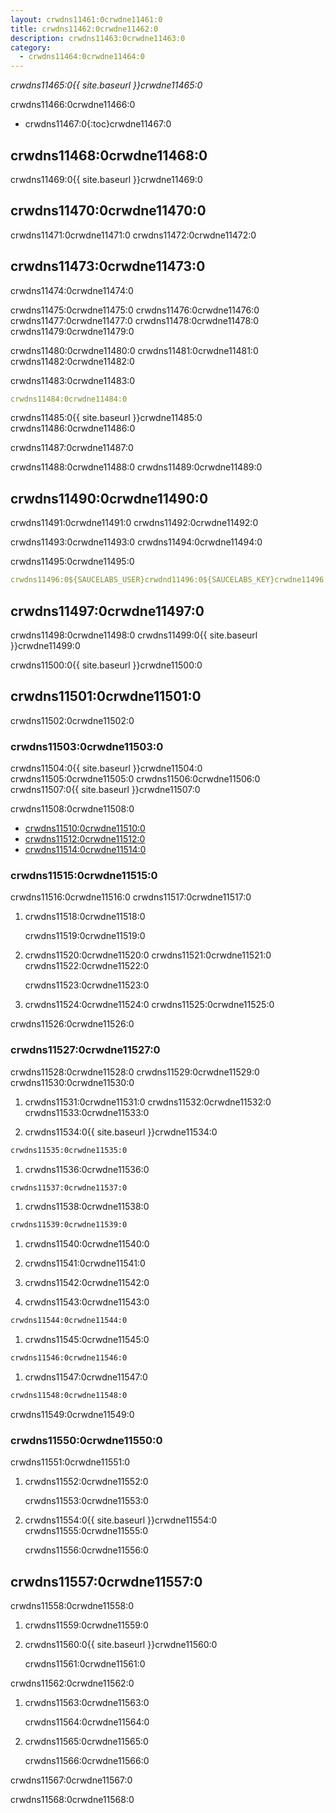 ```yaml
---
layout: crwdns11461:0crwdne11461:0
title: crwdns11462:0crwdne11462:0
description: crwdns11463:0crwdne11463:0
category:
  - crwdns11464:0crwdne11464:0
---
```

*crwdns11465:0{{ site.baseurl }}crwdne11465:0*

crwdns11466:0crwdne11466:0

* crwdns11467:0{:toc}crwdne11467:0

## crwdns11468:0crwdne11468:0

crwdns11469:0{{ site.baseurl }}crwdne11469:0

## crwdns11470:0crwdne11470:0

crwdns11471:0crwdne11471:0 crwdns11472:0crwdne11472:0

## crwdns11473:0crwdne11473:0

crwdns11474:0crwdne11474:0

crwdns11475:0crwdne11475:0 crwdns11476:0crwdne11476:0 crwdns11477:0crwdne11477:0 crwdns11478:0crwdne11478:0 crwdns11479:0crwdne11479:0

crwdns11480:0crwdne11480:0 crwdns11481:0crwdne11481:0 crwdns11482:0crwdne11482:0

crwdns11483:0crwdne11483:0

```yml
crwdns11484:0crwdne11484:0
```

crwdns11485:0{{ site.baseurl }}crwdne11485:0 crwdns11486:0crwdne11486:0

crwdns11487:0crwdne11487:0

crwdns11488:0crwdne11488:0 crwdns11489:0crwdne11489:0

## crwdns11490:0crwdne11490:0

crwdns11491:0crwdne11491:0 crwdns11492:0crwdne11492:0

crwdns11493:0crwdne11493:0 crwdns11494:0crwdne11494:0

crwdns11495:0crwdne11495:0

```yaml
crwdns11496:0${SAUCELABS_USER}crwdnd11496:0${SAUCELABS_KEY}crwdne11496:0  
```

## crwdns11497:0crwdne11497:0

crwdns11498:0crwdne11498:0 crwdns11499:0{{ site.baseurl }}crwdne11499:0

crwdns11500:0{{ site.baseurl }}crwdne11500:0

## crwdns11501:0crwdne11501:0

crwdns11502:0crwdne11502:0

### crwdns11503:0crwdne11503:0

crwdns11504:0{{ site.baseurl }}crwdne11504:0 crwdns11505:0crwdne11505:0 crwdns11506:0crwdne11506:0 crwdns11507:0{{ site.baseurl }}crwdne11507:0

crwdns11508:0crwdne11508:0

* [crwdns11510:0crwdne11510:0](crwdns11509:0crwdne11509:0)
* [crwdns11512:0crwdne11512:0](crwdns11511:0crwdne11511:0)
* [crwdns11514:0crwdne11514:0](crwdns11513:0crwdne11513:0)

### crwdns11515:0crwdne11515:0

crwdns11516:0crwdne11516:0 crwdns11517:0crwdne11517:0

1. crwdns11518:0crwdne11518:0

    crwdns11519:0crwdne11519:0
    

1. crwdns11520:0crwdne11520:0 crwdns11521:0crwdne11521:0 crwdns11522:0crwdne11522:0

    crwdns11523:0crwdne11523:0
    

1. crwdns11524:0crwdne11524:0 crwdns11525:0crwdne11525:0

crwdns11526:0crwdne11526:0

### crwdns11527:0crwdne11527:0

crwdns11528:0crwdne11528:0 crwdns11529:0crwdne11529:0 crwdns11530:0crwdne11530:0

1. crwdns11531:0crwdne11531:0 crwdns11532:0crwdne11532:0 crwdns11533:0crwdne11533:0

2. crwdns11534:0{{ site.baseurl }}crwdne11534:0

```bash
crwdns11535:0crwdne11535:0
```

1. crwdns11536:0crwdne11536:0

```bash
crwdns11537:0crwdne11537:0
```

1. crwdns11538:0crwdne11538:0

```bash
crwdns11539:0crwdne11539:0
```

1. crwdns11540:0crwdne11540:0

2. crwdns11541:0crwdne11541:0

3. crwdns11542:0crwdne11542:0

4. crwdns11543:0crwdne11543:0

```bash
crwdns11544:0crwdne11544:0
```

1. crwdns11545:0crwdne11545:0

```bash
crwdns11546:0crwdne11546:0
```

1. crwdns11547:0crwdne11547:0

```bash
crwdns11548:0crwdne11548:0
```

crwdns11549:0crwdne11549:0

### crwdns11550:0crwdne11550:0

crwdns11551:0crwdne11551:0

1. crwdns11552:0crwdne11552:0

    crwdns11553:0crwdne11553:0
    

1. crwdns11554:0{{ site.baseurl }}crwdne11554:0 crwdns11555:0crwdne11555:0

    crwdns11556:0crwdne11556:0
    

## crwdns11557:0crwdne11557:0

crwdns11558:0crwdne11558:0

1. crwdns11559:0crwdne11559:0

2. crwdns11560:0{{ site.baseurl }}crwdne11560:0

    crwdns11561:0crwdne11561:0
    

crwdns11562:0crwdne11562:0

1. crwdns11563:0crwdne11563:0

    crwdns11564:0crwdne11564:0
    

1. crwdns11565:0crwdne11565:0

    crwdns11566:0crwdne11566:0
    

crwdns11567:0crwdne11567:0

crwdns11568:0crwdne11568:0